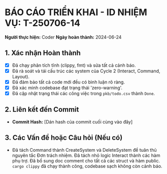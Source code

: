 # BÁO CÁO TRIỂN KHAI - ID NHIỆM VỤ: T-250706-14

**Người thực hiện:** Coder
**Ngày hoàn thành:** 2024-06-24

## 1. Xác nhận Hoàn thành
- [x] Đã chạy phân tích tĩnh (clippy, fmt) và sửa tất cả cảnh báo.
- [x] Đã rà soát và tái cấu trúc các system của Cycle 2 (Interact, Command, Layout).
- [x] Đã đảm bảo tất cả code mới đều có bình luận rõ ràng.
- [x] Đã xác minh codebase đạt trạng thái 'zero-warning'.
- [x] Đã cập nhật trạng thái các công việc trong `pkb/todo.csv` thành `Done`.

## 2. Liên kết đến Commit
- **Commit Hash:** [Dán hash của commit cuối cùng vào đây]

## 3. Các Vấn đề hoặc Câu hỏi (Nếu có)
- Đã tách Command thành CreateSystem và DeleteSystem để tuân thủ nguyên tắc Đơn trách nhiệm. Đã tách nhỏ logic Interact thành các hàm phụ trợ. Đã bổ sung doc comment cho tất cả các struct và hàm public. `cargo clippy` đã chạy thành công, codebase sạch không còn cảnh báo. 